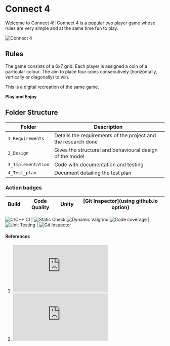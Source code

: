 # Connect 4

Welcome to Connect 4!!
Connect 4 is a popular two player game whose rules are very simple and at the same time fun to play.

![Connect 4](http://www.abstractstrategy.com/connect-four.jpg)

## Rules
The game consists of a 6x7 grid. Each player is assigned a coin of a particular colour. The aim to place four coins consecutively (horizontally, vertically or diagonally) to win. 

This is a digital recreation of the same game.

__Play and Enjoy__

## Folder Structure
Folder             | Description
-------------------| -----------------------------------------
`1_Requirements`   | Details the requirements of the project and the research done
`2_Design`         | Gives the  structural and behavioural design of the model
`3_Implementation` | Code with documentation and testing
`4_Test_plan`      | Document detailing the test plan

### Action badges

Build | Code Quality | Unity | [Git Inspector](using github.io option)
------|----------|-------|--------------

![C/C++ CI](https://github.com/jayavaidy/LTTSMiniProj_Connect4/actions/workflows/c-cpp.yml/badge.svg) | ![Static Check](https://github.com/jayavaidy/LTTSMiniProj_Connect4/actions/workflows/cppcheck.yml/badge.svg) 
![Dynamic Valgrind](https://github.com/jayavaidy/LTTSMiniProj_Connect4/actions/workflows/CodeQuality_Dynamic.yml/badge.svg) 
![Code coverage](https://github.com/jayavaidy/LTTSMiniProj_Connect4/actions/workflows/gcov.yml/badge.svg) | ![Unit Testing](https://github.com/jayavaidy/LTTSMiniProj_Connect4/actions/workflows/unity.yml/badge.svg) | ![Git Inspector](https://github.com/jayavaidy/LTTSMiniProj_Connect4/actions/workflows/gitinspector.yml/badge.svg) 

#### References
1. ![Sample design for Connect 4 program](http://www.dgp.toronto.edu/~rayo/csc181/a4/solution/design.html)
2. ![Connect 4 project in Python](https://www3.nd.edu/~pbui/teaching/cdt.30010.fa16/project01.html)


